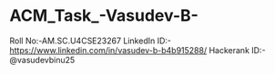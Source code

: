 # ACM_Task_-Vasudev-B-
Roll No:-AM.SC.U4CSE23267
LinkedIn ID:-https://www.linkedin.com/in/vasudev-b-b4b915288/
Hackerank ID:-@vasudevbinu25
